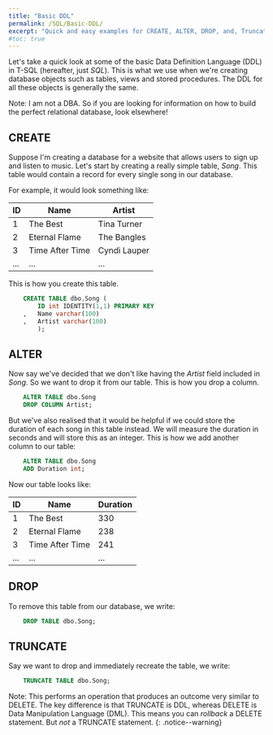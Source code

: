 ```yaml
---
title: "Basic DDL"
permalink: /SQL/Basic-DDL/
excerpt: "Quick and easy examples for CREATE, ALTER, DROP, and, Truncate."
#toc: true
---
```


Let's take a quick look at some of the basic Data Definition Language (DDL) in T-SQL (hereafter, just _SQL_).
This is what we use when we're creating database objects such as tables, views and stored procedures.
The DDL for all these objects is generally the same. 

Note: I am not a DBA. So if you are looking for information on how to build the perfect relational database, look elsewhere!

## CREATE

Suppose I'm creating a database for a website that allows users to sign up and listen to music. 
Let's start by creating a really simple table, _Song_. 
This table would contain a record for every single song in our database.

For example, it would look something like:

ID|Name|Artist
---|---|---
1|The Best|Tina Turner
2|Eternal Flame|The Bangles
3|Time After Time|Cyndi Lauper
...|...|...

This is how you create this table.
```sql
	CREATE TABLE dbo.Song (
		ID int IDENTITY(1,1) PRIMARY KEY
	,	Name varchar(100)
	,	Artist varchar(100)
		);
```

## ALTER

Now say we've decided that we don't like having the _Artist_ field included in _Song_. 
So we want to drop it from our table. 
This is how you drop a column.

```sql
	ALTER TABLE dbo.Song
	DROP COLUMN Artist;
```

But we've also realised that it would be helpful if we could store the duration of each song in this table instead.
We will measure the duration in seconds and will store this as an integer.
This is how we add another column to our table:

```sql
	ALTER TABLE dbo.Song
	ADD Duration int;
```

Now our table looks like:

ID|Name|Duration
---|---|---
1|The Best|330
2|Eternal Flame|238
3|Time After Time|241
...|...|...

## DROP

To remove this table from our database, we write:

```sql
	DROP TABLE dbo.Song;
```

## TRUNCATE

Say we want to drop and immediately recreate the table, we write:

```sql
	TRUNCATE TABLE dbo.Song;
```

Note: This performs an operation that produces an outcome very similar to DELETE. The key difference is that TRUNCATE is DDL, whereas DELETE is Data Manipulation Language (DML).
This means you can _rollback_ a DELETE statement. But _not_ a TRUNCATE statement.
{: .notice--warning}











